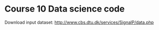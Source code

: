 # Course 10 Data science code
Download input dataset: http://www.cbs.dtu.dk/services/SignalP/data.php
